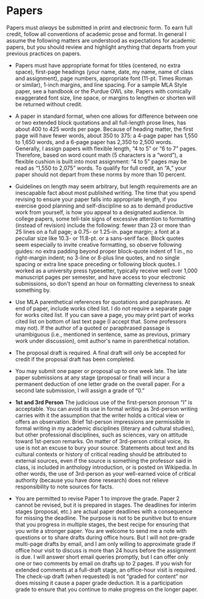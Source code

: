 ﻿# Papers

Papers must *always* be submitted in print and electronic form. To earn full credit, follow all conventions of academic prose and format. In general I assume the following matters are understood as expectations for academic papers, but you should review and highlight anything that departs from your previous practices on papers.

  -  Papers must have appropriate format for titles (centered, no extra space), first-page headings (your name, date, my name, name of class and assignment), page numbers, appropriate font (11-pt. Times Roman or similar), 1-inch margins, and  line spacing. For a sample MLA Style paper, see a handbook or the  Purdue OWL site. Papers with comically exaggerated font size, line space, or margins to lengthen or shorten will be returned without credit. 

  -  A paper in standard format, when one allows for difference  between one or two extended block quotations and all full-length prose lines, has about 400 to 425 words per page. Because of heading matter, the first page will have fewer words, about 350 to 375: a 4-page paper has 1,550 to 1,650 words, and a 6-page paper has 2,350 to 2,500 words. Generally, I assign papers with flexible length, “4 to 5” or “6 to 7” pages. Therefore, based on word count math (5 characters is a “word”), a flexible cushion is built into most assignment: “4 to 5” pages may be read as “1,550 to 2,075” words. To qualify for full credit, an “A,” your paper should not depart from these norms by more than 10 percent.

  -  Guidelines on length may seem arbitrary, but length requirements are an inescapable fact about most published writing. The time that you spend revising to ensure your paper falls into appropriate length, if you exercise good planning and self-discipline so as to demand productive work from yourself, is how you appeal to a designated audience. In college papers, some tell-tale signs of excessive attention to formatting (instead of revision) include the following: fewer than 23 or more than 25 lines on a full page; a 0.75- or 1.25-in. page margin; a font at a peculiar size like 10.3- or 11.8-pt. or a sans-serif face. Block quotes seem especially to invite creative formatting, so observe following guides: no extra padding beyond proper block-quote indent of 1 in., no right-margin indent; no 3-line or 8-plus line quotes, and no single spacing or extra line space preceding or following block quotes. I worked as a university press typesetter, typically receive well over 1,000 manuscript pages per semester, and have access to your electronic submissions, so don't spend an hour on formatting cleverness to sneak something by.

  -  Use MLA parenthetical references for quotations and paraphrases. At end of paper, include works cited list. I do not require a separate page for works cited list. If you can save a page, you may print  part of works cited list on bottom of last text page (I accept that. Some professors may not). If the author of a quoted or paraphrased passage is unambiguous (i.e., mentioned in sentence, same as previous, primary work under discussion), omit author's name in parenthetical notation. 

  -  The proposal draft is required. A final draft will only be accepted for credit if the proposal draft has been completed.

  -  You may submit one paper or proposal up to one week late. The late paper submissions at any stage (proposal or final) will incur a permanent deduction of one letter grade on the overall paper. For a second late submission, I will assign a grade of “0.”

  -  **1st and 3rd Person** The judicious use of the first-person pronoun “I” is acceptable. You can avoid its use in formal writing as 3rd-person writing carries with it the assumption that the writer holds a critical view or offers an observation. Brief 1st-person impressions are permissible in formal writing in my academic disciplines (literary and cultural studies), but other professional disciplines, such as sciences, vary on attitude toward 1st-person remarks.  On matter of 3rd-person critical voice, its use is not an excuse to bury your source. Statements about text and its cultural contexts or history of critical reading should be attributed to external sources, even if the source is something the professor said in class, is included in anthology introduction, or is posted on Wikipedia. In other words, the use of 3rd-person as your well-earned voice of critical authority (because you have done research) does not relieve responsibility to note sources for facts. 

  -  You are permitted to revise Paper 1 to improve the grade. Paper 2 cannot be revised, but it is prepared in stages. The deadlines for interim stages (proposal, etc.) are actual paper deadlines with a consequence for missing the deadline. The purpose is not to be punitive but to ensure that you progress in multiple stages,  the best recipe for ensuring that you write a stronger paper. You are welcome to send me a note with questions or to share drafts during office hours. But I will not pre-grade multi-page drafts by email, and I am only willing to approximate grade if office hour visit to discuss is more than 24 hours before the assignment is due. I will answer short email queries promptly, but I can offer only one or two comments by email on drafts up to 2 pages. If you wish for extended comments at a full-draft stage, an office-hour visit is required. The check-up draft (when requested) is not “graded for content” nor does missing it cause a paper grade deduction. It is a participation grade to ensure that you continue to make progress on the longer paper.
